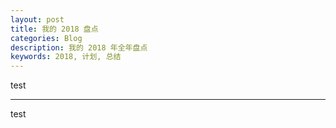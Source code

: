 ```yaml
---
layout: post
title: 我的 2018 盘点
categories: Blog
description: 我的 2018 年全年盘点
keywords: 2018, 计划, 总结
---
```


test

---

test
